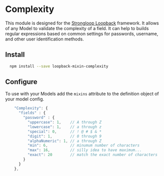Complexity
==========

This module is designed for the [Strongloop Loopback](https://github.com/strongloop/loopback) framework.
It allows of any Model to validate the complexity of a field. 
It can help to builds regular expressions based on common settings for passwords, username, and other user identification methods.

Install
-------

```bash
  npm install --save loopback-mixin-complexity
```

Configure
----------

To use with your Models add the `mixins` attribute to the definition object of your model config.

```js
    "Complexity": {
      "fields" : {
        "password" : {   
          "uppercase": 1,    // A through Z
          "lowercase": 1,    // a through z
          "special": 0,      // ! @ # $ & *
          "digit": 1,        // 0 through 9
          "alphaNumeric": 1, // a through Z
          "min": 6,          // minumum number of characters
          "max": 16,         // silly idea to have maximum...
          "exact": 20        // match the exact number of characters
        }
      }
    },
```


